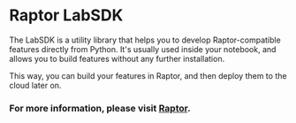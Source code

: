 # Raptor LabSDK

The LabSDK is a utility library that helps you to develop Raptor-compatible features directly from Python.
It's usually used inside your notebook, and allows you to build features without any further installation.

This way, you can build your features in Raptor, and then deploy them to the cloud later on.

### For more information, please visit [Raptor](https://raptor.ml/).
